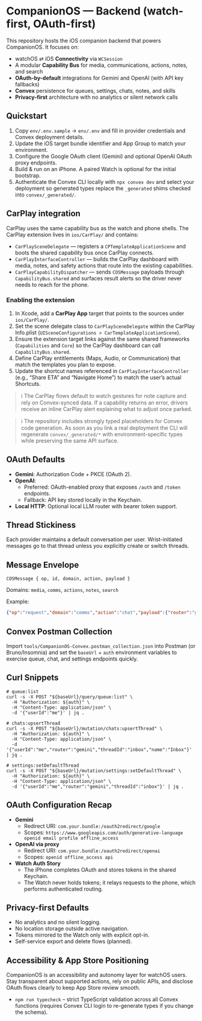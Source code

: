 # CompanionOS — Backend (watch-first, OAuth-first)

This repository hosts the iOS companion backend that powers CompanionOS. It focuses on:

- watchOS ⇄ iOS **Connectivity** via `WCSession`
- A modular **Capability Bus** for media, communications, actions, notes, and search
- **OAuth-by-default** integrations for Gemini and OpenAI (with API key fallbacks)
- **Convex** persistence for queues, settings, chats, notes, and skills
- **Privacy-first** architecture with no analytics or silent network calls

## Quickstart

1. Copy `env/.env.sample` → `env/.env` and fill in provider credentials and Convex deployment details.
2. Update the iOS target bundle identifier and App Group to match your environment.
3. Configure the Google OAuth client (Gemini) and optional OpenAI OAuth proxy endpoints.
4. Build & run on an iPhone. A paired Watch is optional for the initial bootstrap.
5. Authenticate the Convex CLI locally with `npx convex dev` and select your deployment so generated types replace the `_generated` shims checked into `convex/_generated/`.

## CarPlay integration

CarPlay uses the same capability bus as the watch and phone shells. The CarPlay extension lives in `ios/CarPlay/` and contains:

- `CarPlaySceneDelegate` — registers a `CPTemplateApplicationScene` and boots the shared capability bus once CarPlay connects.
- `CarPlayInterfaceController` — builds the CarPlay dashboard with media, notes, and safety actions that route into the existing capabilities.
- `CarPlayCapabilityDispatcher` — sends `COSMessage` payloads through `CapabilityBus.shared` and surfaces result alerts so the driver never needs to reach for the phone.

### Enabling the extension

1. In Xcode, add a **CarPlay App** target that points to the sources under `ios/CarPlay/`.
2. Set the scene delegate class to `CarPlaySceneDelegate` within the CarPlay Info.plist (`UISceneConfigurations > CarTemplateApplicationScene`).
3. Ensure the extension target links against the same shared frameworks (`Capabilities` and `Core`) so the CarPlay dashboard can call `CapabilityBus.shared`.
4. Define CarPlay entitlements (Maps, Audio, or Communication) that match the templates you plan to expose.
5. Update the shortcut names referenced in `CarPlayInterfaceController` (e.g., “Share ETA” and “Navigate Home”) to match the user’s actual Shortcuts.

> ℹ️ The CarPlay flows default to watch gestures for note capture and rely on Convex-synced data. If a capability returns an error, drivers receive an inline CarPlay alert explaining what to adjust once parked.

> ℹ️ The repository includes strongly typed placeholders for Convex code generation. As soon as you link a real deployment the CLI will regenerate `convex/_generated/*` with environment-specific types while preserving the same API surface.

## OAuth Defaults

- **Gemini**: Authorization Code + PKCE (OAuth 2).
- **OpenAI**:
  - Preferred: OAuth-enabled proxy that exposes `/auth` and `/token` endpoints.
  - Fallback: API key stored locally in the Keychain.
- **Local HTTP**: Optional local LLM router with bearer token support.

## Thread Stickiness

Each provider maintains a default conversation per user. Wrist-initiated messages go to that thread unless you explicitly create or switch threads.

## Message Envelope

`COSMessage { op, id, domain, action, payload }`

Domains: `media`, `comms`, `actions`, `notes`, `search`

Example:

```json
{"op":"request","domain":"comms","action":"chat","payload":{"router":"gemini","text":"hello"}}
```

## Convex Postman Collection

Import `tools/CompanionOS-Convex.postman_collection.json` into Postman (or Bruno/Insomnia) and set the `baseUrl` + `auth` environment variables to exercise queue, chat, and settings endpoints quickly.

## Curl Snippets

```
# queue:list
curl -s -X POST "${baseUrl}/query/queue:list" \
  -H "Authorization: ${auth}" \
  -H "Content-Type: application/json" \
  -d '{"userId":"me"}' | jq .

# chats:upsertThread
curl -s -X POST "${baseUrl}/mutation/chats:upsertThread" \
  -H "Authorization: ${auth}" \
  -H "Content-Type: application/json" \
  -d '{"userId":"me","router":"gemini","threadId":"inbox","name":"Inbox"}' | jq .

# settings:setDefaultThread
curl -s -X POST "${baseUrl}/mutation/settings:setDefaultThread" \
  -H "Authorization: ${auth}" \
  -H "Content-Type: application/json" \
  -d '{"userId":"me","router":"gemini","threadId":"inbox"}' | jq .
```

## OAuth Configuration Recap

- **Gemini**
  - Redirect URI: `com.your.bundle:/oauth2redirect/google`
  - Scopes: `https://www.googleapis.com/auth/generative-language openid email profile offline_access`
- **OpenAI via proxy**
  - Redirect URI: `com.your.bundle:/oauth2redirect/openai`
  - Scopes: `openid offline_access api`
- **Watch Auth Story**
  - The iPhone completes OAuth and stores tokens in the shared Keychain.
  - The Watch never holds tokens; it relays requests to the phone, which performs authenticated routing.

## Privacy-first Defaults

- No analytics and no silent logging.
- No location storage outside active navigation.
- Tokens mirrored to the Watch only with explicit opt-in.
- Self-service export and delete flows (planned).

## Accessibility & App Store Positioning

CompanionOS is an accessibility and autonomy layer for watchOS users. Stay transparent about supported actions, rely on public APIs, and disclose OAuth flows clearly to keep App Store review smooth.

- `npm run typecheck` – strict TypeScript validation across all Convex functions (requires Convex CLI login to re-generate types if you change the schema).
